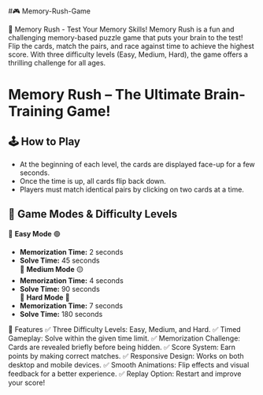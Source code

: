 #🎮 Memory-Rush-Game

🧠 Memory Rush - Test Your Memory Skills! Memory Rush is a fun and challenging memory-based puzzle game that puts your brain to the test! Flip the cards, match the pairs, and race against time to achieve the highest score. With three difficulty levels (Easy, Medium, Hard), the game offers a thrilling challenge for all ages.

# Memory Rush – The Ultimate Brain-Training Game!  

## 🕹️ How to Play  
- At the beginning of each level, the cards are displayed face-up for a few seconds.  
- Once the time is up, all cards flip back down.  
- Players must match identical pairs by clicking on two cards at a time.  

## 🎯 Game Modes & Difficulty Levels  
🔹 **Easy Mode** 🟢  
  - **Memorization Time:** 2 seconds  
  - **Solve Time:** 45 seconds  
🔹 **Medium Mode** 🟡  
  - **Memorization Time:** 4 seconds  
  - **Solve Time:** 90 seconds  
🔹 **Hard Mode** 🔴  
  - **Memorization Time:** 7 seconds  
  - **Solve Time:** 180 seconds  



🌟 Features
✅ Three Difficulty Levels: Easy, Medium, and Hard.
✅ Timed Gameplay: Solve within the given time limit.
✅ Memorization Challenge: Cards are revealed briefly before being hidden.
✅ Score System: Earn points by making correct matches.
✅ Responsive Design: Works on both desktop and mobile devices.
✅ Smooth Animations: Flip effects and visual feedback for a better experience.
✅ Replay Option: Restart and improve your score!
